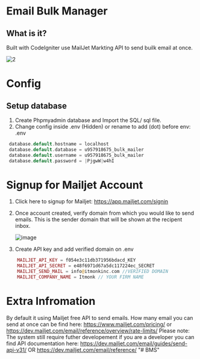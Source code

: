 # Email Bulk Manager 

## What is it?

Built with CodeIgniter use MailJet Markting API to send builk email at once.

![2](https://github.com/web-dev-nav/Bulk-Email-Manager/assets/110724391/1df59bff-155a-4576-8709-afff22c40d80)

# Config

## Setup database

1. Create Phpmyadmin database and Import the SQL/ sql file.
2. Change config inside .env (Hidden) or rename to add (dot) before env: .env

```php
 database.default.hostname = localhost
 database.default.database = u957918675_bulk_mailer
 database.default.username = u957918675_bulk_mailer
 database.default.password = |PjgwW|w4hI
```

# Signup for Mailjet Account
 1. Click here to signup for Mailjet: https://app.mailjet.com/signin
 2. Once account created, verify domain from which you would like to send emails. This is the sender domain that will be shown at the recipent inbox.
    
    ![image](https://github.com/web-dev-nav/Bulk-Email-Manager/assets/110724391/78fdf381-058e-4ac5-b86d-e0727f3ff3e0)

 4. Create API key and add verified domain on .env
    
```php
    MAILJET_API_KEY = f054e3c11db371956bdacd_KEY
    MAILJET_API_SECRET = e48f6971d67a5dc117224ec_SECRET
    MAILJET_SEND_MAIL = info@itmonkinc.com //VERIFIED DOMAIN
    MAILJET_COMPANY_NAME = Itmonk // YOUR FIRM NAME
```    

 # Extra Infromation

By default it using Mailjet free API to send emails. How many email you can send at once can be find here: https://www.mailjet.com/pricing/ or https://dev.mailjet.com/email/reference/overview/rate-limits/
Please note: The system still require futher developement if you are a developer you can find API documentation here: https://dev.mailjet.com/email/guides/send-api-v31/ OR https://dev.mailjet.com/email/reference/
"# BMS" 
